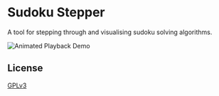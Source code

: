 # Sudoku Stepper

A tool for stepping through and visualising sudoku solving algorithms.

![Animated Playback Demo](https://github.com/dougfinl/sudoku-stepper/raw/master/screenshots/backtracing-playback.gif)


## License

[GPLv3](https://choosealicense.com/licenses/gpl-3.0)